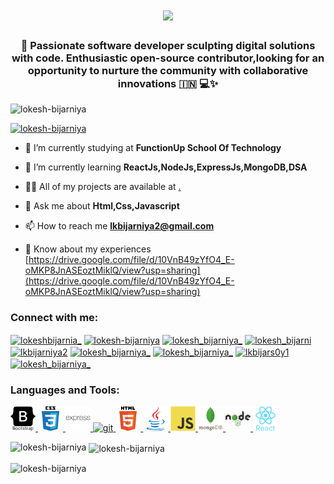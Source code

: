 
<h1 align="center">
    <img src="https://readme-typing-svg.herokuapp.com/?font=Righteous&size=35&center=true&vCenter=true&width=500&height=70&duration=4000&lines=Hi+There!+👋;+I'm+Lokesh+Bijarniya!;" />
</h1>
<h3 align="center">🚀 Passionate software developer sculpting digital solutions with code. Enthusiastic open-source contributor,looking for an opportunity to nurture the community with collaborative innovations 🇮🇳 💻✨</h3>

<p align="left"> <img src="https://komarev.com/ghpvc/?username=lokesh-bijarniya&label=Profile%20views&color=0e75b6&style=flat" alt="lokesh-bijarniya" /> </p>

<p align="left"> <a href="https://github.com/ryo-ma/github-profile-trophy"><img src="https://github-profile-trophy.vercel.app/?username=lokesh-bijarniya" alt="lokesh-bijarniya" /></a> </p>

- 🔭 I’m currently studying at **FunctionUp School Of Technology**

- 🌱 I’m currently learning **ReactJs,NodeJs,ExpressJs,MongoDB,DSA**

- 👨‍💻 All of my projects are available at [.](.)

- 💬 Ask me about **Html,Css,Javascript**

- 📫 How to reach me **lkbijarniya2@gmail.com**

- 📄 Know about my experiences [https://drive.google.com/file/d/10VnB49zYfO4_E-oMKP8JnASEoztMiklQ/view?usp=sharing](https://drive.google.com/file/d/10VnB49zYfO4_E-oMKP8JnASEoztMiklQ/view?usp=sharing)

<h3 align="left">Connect with me:</h3>
<p align="left">
<a href="https://twitter.com/lokeshbijarnia_" target="blank"><img align="center" src="https://raw.githubusercontent.com/rahuldkjain/github-profile-readme-generator/master/src/images/icons/Social/twitter.svg" alt="lokeshbijarnia_" height="30" width="40" /></a>
<a href="https://linkedin.com/in/lokesh-bijarniya" target="blank"><img align="center" src="https://raw.githubusercontent.com/rahuldkjain/github-profile-readme-generator/master/src/images/icons/Social/linked-in-alt.svg" alt="lokesh-bijarniya" height="30" width="40" /></a>
<a href="https://instagram.com/lokesh_bijarniya_" target="blank"><img align="center" src="https://raw.githubusercontent.com/rahuldkjain/github-profile-readme-generator/master/src/images/icons/Social/instagram.svg" alt="lokesh_bijarniya_" height="30" width="40" /></a>
<a href="https://www.codechef.com/users/lokesh_bijarni" target="blank"><img align="center" src="https://cdn.jsdelivr.net/npm/simple-icons@3.1.0/icons/codechef.svg" alt="lokesh_bijarni" height="30" width="40" /></a>
<a href="https://www.hackerrank.com/lkbijarniya2" target="blank"><img align="center" src="https://raw.githubusercontent.com/rahuldkjain/github-profile-readme-generator/master/src/images/icons/Social/hackerrank.svg" alt="lkbijarniya2" height="30" width="40" /></a>
<a href="https://codeforces.com/profile/lokesh_bijarniya_" target="blank"><img align="center" src="https://raw.githubusercontent.com/rahuldkjain/github-profile-readme-generator/master/src/images/icons/Social/codeforces.svg" alt="lokesh_bijarniya_" height="30" width="40" /></a>
<a href="https://www.leetcode.com/lokesh_bijarniya_" target="blank"><img align="center" src="https://raw.githubusercontent.com/rahuldkjain/github-profile-readme-generator/master/src/images/icons/Social/leet-code.svg" alt="lokesh_bijarniya_" height="30" width="40" /></a>
<a href="https://auth.geeksforgeeks.org/user/lkbijars0y1" target="blank"><img align="center" src="https://raw.githubusercontent.com/rahuldkjain/github-profile-readme-generator/master/src/images/icons/Social/geeks-for-geeks.svg" alt="lkbijars0y1" height="30" width="40" /></a>
<a href="https://discord.gg/lokesh_bijarniya_" target="blank"><img align="center" src="https://raw.githubusercontent.com/rahuldkjain/github-profile-readme-generator/master/src/images/icons/Social/discord.svg" alt="lokesh_bijarniya_" height="30" width="40" /></a>
</p>

<h3 align="left">Languages and Tools:</h3>
<p align="left"> <a href="https://getbootstrap.com" target="_blank" rel="noreferrer"> <img src="https://raw.githubusercontent.com/devicons/devicon/master/icons/bootstrap/bootstrap-plain-wordmark.svg" alt="bootstrap" width="40" height="40"/> </a> <a href="https://www.w3schools.com/css/" target="_blank" rel="noreferrer"> <img src="https://raw.githubusercontent.com/devicons/devicon/master/icons/css3/css3-original-wordmark.svg" alt="css3" width="40" height="40"/> </a> <a href="https://expressjs.com" target="_blank" rel="noreferrer"> <img src="https://raw.githubusercontent.com/devicons/devicon/master/icons/express/express-original-wordmark.svg" alt="express" width="40" height="40"/> </a> <a href="https://git-scm.com/" target="_blank" rel="noreferrer"> <img src="https://www.vectorlogo.zone/logos/git-scm/git-scm-icon.svg" alt="git" width="40" height="40"/> </a> <a href="https://www.w3.org/html/" target="_blank" rel="noreferrer"> <img src="https://raw.githubusercontent.com/devicons/devicon/master/icons/html5/html5-original-wordmark.svg" alt="html5" width="40" height="40"/> </a> <a href="https://www.java.com" target="_blank" rel="noreferrer"> <img src="https://raw.githubusercontent.com/devicons/devicon/master/icons/java/java-original.svg" alt="java" width="40" height="40"/> </a> <a href="https://developer.mozilla.org/en-US/docs/Web/JavaScript" target="_blank" rel="noreferrer"> <img src="https://raw.githubusercontent.com/devicons/devicon/master/icons/javascript/javascript-original.svg" alt="javascript" width="40" height="40"/> </a> <a href="https://www.mongodb.com/" target="_blank" rel="noreferrer"> <img src="https://raw.githubusercontent.com/devicons/devicon/master/icons/mongodb/mongodb-original-wordmark.svg" alt="mongodb" width="40" height="40"/> </a> <a href="https://nodejs.org" target="_blank" rel="noreferrer"> <img src="https://raw.githubusercontent.com/devicons/devicon/master/icons/nodejs/nodejs-original-wordmark.svg" alt="nodejs" width="40" height="40"/> </a> <a href="https://reactjs.org/" target="_blank" rel="noreferrer"> <img src="https://raw.githubusercontent.com/devicons/devicon/master/icons/react/react-original-wordmark.svg" alt="react" width="40" height="40"/> </a> </p>

<p><img align="left" src="https://github-readme-stats.vercel.app/api/top-langs?username=lokesh-bijarniya&show_icons=true&locale=en&layout=compact" alt="lokesh-bijarniya" /></p>

<p>&nbsp;<img align="center" src="https://github-readme-stats.vercel.app/api?username=lokesh-bijarniya&show_icons=true&locale=en" alt="lokesh-bijarniya" /></p>

<p><img align="center" src="https://github-readme-streak-stats.herokuapp.com/?user=lokesh-bijarniya&" alt="lokesh-bijarniya" /></p>


